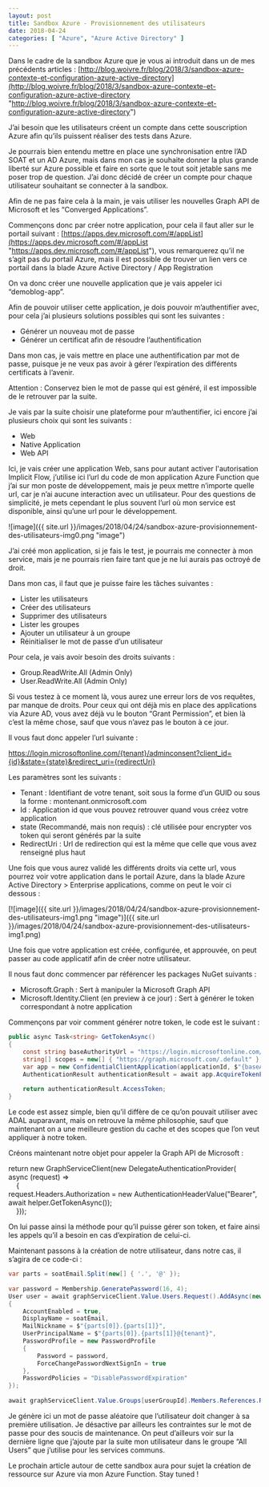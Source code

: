 ```yaml
---
layout: post
title: Sandbox Azure - Provisionnement des utilisateurs
date: 2018-04-24
categories: [ "Azure", "Azure Active Directory" ]
---
```


Dans le cadre de la sandbox Azure que je vous ai introduit dans un de mes précédents articles : [http://blog.woivre.fr/blog/2018/3/sandbox-azure-contexte-et-configuration-azure-active-directory](http://blog.woivre.fr/blog/2018/3/sandbox-azure-contexte-et-configuration-azure-active-directory "http://blog.woivre.fr/blog/2018/3/sandbox-azure-contexte-et-configuration-azure-active-directory")

  

J’ai besoin que les utilisateurs créent un compte dans cette souscription Azure afin qu’ils puissent réaliser des tests dans Azure.

Je pourrais bien entendu mettre en place une synchronisation entre l’AD SOAT et un AD Azure, mais dans mon cas je souhaite donner la plus grande liberté sur Azure possible et faire en sorte que le tout soit jetable sans me poser trop de question. J’ai donc décidé de créer un compte pour chaque utilisateur souhaitant se connecter à la sandbox.

  

Afin de ne pas faire cela à la main, je vais utiliser les nouvelles Graph API de Microsoft et les “Converged Applications”.

Commençons donc par créer notre application, pour cela il faut aller sur le portail suivant : [https://apps.dev.microsoft.com/#/appList](https://apps.dev.microsoft.com/#/appList "https://apps.dev.microsoft.com/#/appList"), vous remarquerez qu’il ne s’agit pas du portail Azure, mais il est possible de trouver un lien vers ce portail dans la blade Azure Active Directory / App Registration

On va donc créer une nouvelle application que je vais appeler ici “demoblog-app”.

Afin de pouvoir utiliser cette application, je dois pouvoir m’authentifier avec, pour cela j’ai plusieurs solutions possibles qui sont les suivantes :

*   Générer un nouveau mot de passe
*   Générer un certificat afin de résoudre l’authentification

Dans mon cas, je vais mettre en place une authentification par mot de passe, puisque je ne veux pas avoir à gérer l’expiration des différents certificats à l’avenir.

Attention : Conservez bien le mot de passe qui est généré, il est impossible de le retrouver par la suite.

  

Je vais par la suite choisir une plateforme pour m’authentifier, ici encore j’ai plusieurs choix qui sont les suivants :

*   Web
*   Native Application
*   Web API

Ici, je vais créer une application Web, sans pour autant activer l'autorisation Implicit Flow, j’utilise ici l’url du code de mon application Azure Function que j’ai sur mon poste de développement, mais je peux mettre n’importe quelle url, car je n’ai aucune interaction avec un utilisateur. Pour des questions de simplicité, je mets cependant le plus souvent l’url où mon service est disponible, ainsi qu’une url pour le développement.

  

![image]({{ site.url }}/images/2018/04/24/sandbox-azure-provisionnement-des-utilisateurs-img0.png "image")

  

J’ai créé mon application, si je fais le test, je pourrais me connecter à mon service, mais je ne pourrais rien faire tant que je ne lui aurais pas octroyé de droit.

Dans mon cas, il faut que je puisse faire les tâches suivantes :

*   Lister les utilisateurs
*   Créer des utilisateurs
*   Supprimer des utilisateurs
*   Lister les groupes
*   Ajouter un utilisateur à un groupe
*   Réinitialiser le mot de passe d’un utilisateur

Pour cela, je vais avoir besoin des droits suivants :

*   Group.ReadWrite.All (Admin Only)
*   User.ReadWrite.All (Admin Only)

Si vous testez à ce moment là, vous aurez une erreur lors de vos requêtes, par manque de droits. Pour ceux qui ont déjà mis en place des applications via Azure AD, vous avez déjà vu le bouton “Grant Permission”, et bien là c’est la même chose, sauf que vous n’avez pas le bouton à ce jour.

Il vous faut donc appeler l’url suivante :

https://login.microsoftonline.com/{tenant}/adminconsent?client_id={id}&state={state}&redirect_uri={redirectUri}

Les paramètres sont les suivants :

*   Tenant : Identifiant de votre tenant, soit sous la forme d’un GUID ou sous la forme : montenant.onmicrosoft.com
*   Id : Application id que vous pouvez retrouver quand vous créez votre application
*   state (Recommandé, mais non requis) : clé utilisée pour encrypter vos token qui seront générés par la suite
*   RedirectUri : Url de redirection qui est la même que celle que vous avez renseigné plus haut

Une fois que vous aurez validé les différents droits via cette url, vous pourrez voir votre application dans le portail Azure, dans la blade Azure Active Directory > Enterprise applications, comme on peut le voir ci dessous :

[![image]({{ site.url }}/images/2018/04/24/sandbox-azure-provisionnement-des-utilisateurs-img1.png "image")]({{ site.url }}/images/2018/04/24/sandbox-azure-provisionnement-des-utilisateurs-img1.png)

Une fois que votre application est créée, configurée, et approuvée, on peut passer au code applicatif afin de créer notre utilisateur.

Il nous faut donc commencer par référencer les packages NuGet suivants :

*   Microsoft.Graph : Sert à manipuler la Microsoft Graph API
*   Microsoft.Identity.Client (en preview à ce jour) : Sert à générer le token correspondant à notre application

Commençons par voir comment générer notre token, le code est le suivant :

  
```csharp
public async Task<string> GetTokenAsync()  
{  
    const string baseAuthorityUrl = "https://login.microsoftonline.com/";  
    string[] scopes = new[] { "https://graph.microsoft.com/.default" };  
    var app = new ConfidentialClientApplication(applicationId, $"{baseAuthorityUrl}{tenantId}", redirectUrl, new ClientCredential(applicationSecret), null, new TokenCache());  
    AuthenticationResult authenticationResult = await app.AcquireTokenForClientAsync(scopes);  
  
    return authenticationResult.AccessToken;  
}
```

Le code est assez simple, bien qu’il diffère de ce qu’on pouvait utiliser avec ADAL auparavant, mais on retrouve la même philosophie, sauf que maintenant on a une meilleure gestion du cache et des scopes que l’on veut appliquer à notre token.

Créons maintenant notre objet pour appeler la Graph API de Microsoft :

return  new GraphServiceClient(new DelegateAuthenticationProvider(  
 async (request) =>  
    {  
request.Headers.Authorization = new AuthenticationHeaderValue("Bearer", await helper.GetTokenAsync());  
    }));

On lui passe ainsi la méthode pour qu’il puisse gérer son token, et faire ainsi les appels qu’il a besoin en cas d’expiration de celui-ci.

Maintenant passons à la création de notre utilisateur, dans notre cas, il s’agira de ce code-ci :

```csharp
var parts = soatEmail.Split(new[] { '.', '@' });  
  
var password = Membership.GeneratePassword(16, 4);  
User user = await graphServiceClient.Value.Users.Request().AddAsync(new User  
{  
    AccountEnabled = true,  
    DisplayName = soatEmail,  
    MailNickname = $"{parts[0]}.{parts[1]}",  
    UserPrincipalName = $"{parts[0]}.{parts[1]}@{tenant}",  
    PasswordProfile = new PasswordProfile  
    {  
        Password = password,  
        ForceChangePasswordNextSignIn = true  
    },  
    PasswordPolicies = "DisablePasswordExpiration"  
});  
  
await graphServiceClient.Value.Groups[userGroupId].Members.References.Request().AddAsync(user);
```

Je génère ici un mot de passe aléatoire que l’utilisateur doit changer à sa première utilisation. Je désactive par ailleurs les contraintes sur le mot de passe pour des soucis de maintenance. On peut d’ailleurs voir sur la dernière ligne que j’ajoute par la suite mon utilisateur dans le groupe “All Users” que j’utilise pour les services communs.

  

Le prochain article autour de cette sandbox aura pour sujet la création de ressource sur Azure via mon Azure Function. Stay tuned !